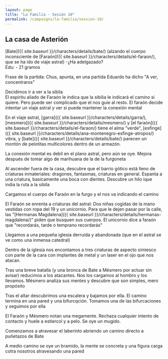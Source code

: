```yaml
---
layout: page
title: "La Familia - Sesión 10"
permalink: /campaigns/la-familia/session-10/
---
```


##  **La casa de Asterión**

[Bate]({{ site.baseurl }}/characters/details/bate/) (alzando el cuerpo inconsciente de [Faraón]({{ site.baseurl }}/characters/details/el-faraon/), que se ha ido de viaje astral) \-¿Ha adelgazado?  
Edu: \- 21 gramos

Frase de la partida: Chus, apunta, en una partida Eduardo ha dicho "A ver, concentraros"

Decidimos ir a ver a la sibila  
El espiritu aliado de Faraón le indica que la sibilia le indicará el camino si quiere. Pero puede ser complicado que el nos guie al resto. El faraón decide intentar un viaje astral y ver si puede mantener la conexión mental

En el viaje astral, [garra]({{ site.baseurl }}/characters/details/garra/), [mesmero]({{ site.baseurl }}/characters/details/mesmero/) y [el faraón]({{ site.baseurl }}/characters/details/el-faraon/) tiene el alma "verde", [esfinge]({{ site.baseurl }}/characters/details/ana-montenegro-esfinge-atropos/) vibra, y [bate]({{ site.baseurl }}/characters/details/bate/) parecen un montón de pelotitas multicolores dentro de un armazón.

La conexión mental es debil en el plano astral, pero aún se oye. Mejora después de tomar algo de marihuana de la de la furgoneta

Al ascender fuera de la casa, descubre que el barrio gótico está lleno de criaturas inmateriales: dragones, fantasmas, criaturas en general. Espanta a una criatura, basicamente una boca con dientes. Descubre un hilo ique india la ruta a la sibila

Cargamos el cuerpo de Faraón en la furgo y el nos va indicando el camino

El Faraón se enrenta a criaturas del astral: Dos niñas cogidas de la mano vestidas con ropa del 19 y un unicornio. Para que le dejen pasar por la calle, las "[Hermanas Magdalena]({{ site.baseurl }}/characters/details/hermanas-magdalena/)" piden que busquen sus cuerpos. El unicornio dice a faraón que "recordarás, tarde o temprano recordarás"

Llegamos a una pequeña iglesia derruida y abandonada (que en el astral se ve como una inmensa catedral)

Dentro de la iglesia nos encontamos a tres criaturas de aspecto simiesco con parte de la cara con implantes de metal y un laser en el ojo que nos atacan. 

Tras una breve batalla (y una bronca de Bate a Mésmero por actuar sin avisar) reducimos a los atacantes. Nos los cargamos al hombro y los llevamos. Mésmero analiza sus mentes y descubre que son simples, mero propósito

Tras el altar descubrimos una escalera y bajamos por ella. El camino termina en una pared y una bifurcqción. Tomamos una de las bifurcaciones y seguimos por ella

El Faraón y Mésmero notan una megamente. Rechaza cualquier intento de contacto y huele a estiercol y a pelo. Se oye un mugido. 

Comenzamos a atravesar el laberinto abriendo un camino directo a puñetazos de Bate

A medio camino se oye un bramido, la mente se concreta y una figura carga cotra nosotros atravesando una pared